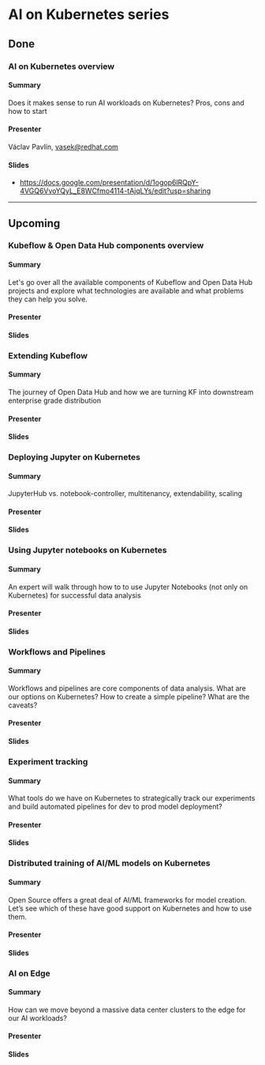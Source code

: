 # AI on Kubernetes series

## Done

### AI on Kubernetes overview

#### Summary

Does it makes sense to run AI workloads on Kubernetes? Pros, cons and how to start

#### Presenter

Václav Pavlín, vasek@redhat.com 

#### Slides

* https://docs.google.com/presentation/d/1ogop6lRQpY-4VGQ6VvoYQyL_E8WCfmo4114-tAjqLYs/edit?usp=sharing 

---

## Upcoming

### Kubeflow & Open Data Hub components overview

#### Summary

Let's go over all the available components of Kubeflow and Open Data Hub projects and explore what technologies are available and what problems they can help you solve.

#### Presenter

#### Slides

### Extending Kubeflow

#### Summary

The journey of Open Data Hub and how we are turning KF into downstream enterprise grade distribution

#### Presenter

#### Slides

### Deploying Jupyter on Kubernetes

#### Summary

JupyterHub vs. notebook-controller, multitenancy, extendability, scaling

#### Presenter

#### Slides

### Using Jupyter notebooks on Kubernetes

#### Summary

An expert will walk through how to to use Jupyter Notebooks (not only on Kubernetes) for successful data analysis

#### Presenter

#### Slides

### Workflows and Pipelines

#### Summary

Workflows and pipelines are core components of data analysis. What are our options on Kubernetes? How to create a simple pipeline? What are the caveats?

#### Presenter

#### Slides

### Experiment tracking

#### Summary
What tools do we have on Kubernetes to strategically track our experiments and build automated pipelines for dev to prod model deployment?

#### Presenter

#### Slides

### Distributed training of AI/ML models on Kubernetes

#### Summary
Open Source offers a great deal of AI/ML frameworks for model creation. Let’s see which of these have good support on Kubernetes and how to use them.

#### Presenter

#### Slides

### AI on Edge

#### Summary

How can we move beyond a massive data center clusters to the edge for our AI workloads?

#### Presenter

#### Slides
